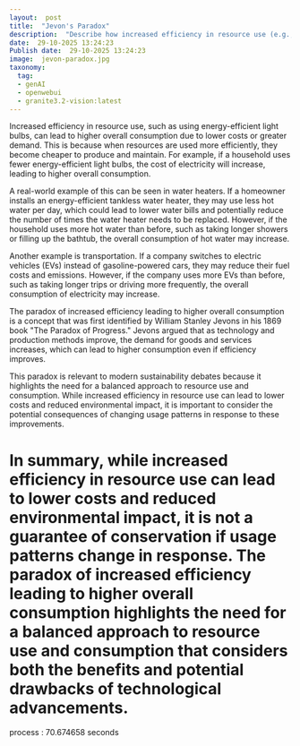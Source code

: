 ```yaml
---
layout:  post
title:  "Jevon's Paradox"
description:  "Describe how increased efficiency in resource use (e.g., energy-efficient light bulbs) leads to higher overall consumption due to lower costs or greater demand. Include a real-world example (like water heaters or transportation) to make it relatable. Avoid technical jargon, and ensure the explanation highlights the key takeaway: efficiency alone does not guarantee conservation if usage patterns change in response. Mention the paradox’s originator (William Stanley Jevons) and its relevance to modern sustainability debates"
date:  29-10-2025 13:24:23
Publish date:  29-10-2025 13:24:23
image:  jevon-paradox.jpg
taxonomy:
  tag:
  - genAI
  - openwebui
  - granite3.2-vision:latest
---
```


Increased efficiency in resource use, such as using energy-efficient light bulbs, can lead to higher overall consumption due to lower costs or greater demand. This is because when resources are used more efficiently, they become cheaper to produce and maintain. For example, if a household uses fewer energy-efficient light bulbs, the cost of electricity will increase, leading to higher overall consumption.

A real-world example of this can be seen in water heaters. If a homeowner installs an energy-efficient tankless water heater, they may use less hot water per day, which could lead to lower water bills and potentially reduce the number of times the water heater needs to be replaced. However, if the household uses more hot water than before, such as taking longer showers or filling up the bathtub, the overall consumption of hot water may increase.

Another example is transportation. If a company switches to electric vehicles (EVs) instead of gasoline-powered cars, they may reduce their fuel costs and emissions. However, if the company uses more EVs than before, such as taking longer trips or driving more frequently, the overall consumption of electricity may increase.

The paradox of increased efficiency leading to higher overall consumption is a concept that was first identified by William Stanley Jevons in his 1869 book "The Paradox of Progress." Jevons argued that as technology and production methods improve, the demand for goods and services increases, which can lead to higher consumption even if efficiency improves.

This paradox is relevant to modern sustainability debates because it highlights the need for a balanced approach to resource use and consumption. While increased efficiency in resource use can lead to lower costs and reduced environmental impact, it is important to consider the potential consequences of changing usage patterns in response to these improvements.

In summary, while increased efficiency in resource use can lead to lower costs and reduced environmental impact, it is not a guarantee of conservation if usage patterns change in response. The paradox of increased efficiency leading to higher overall consumption highlights the need for a balanced approach to resource use and consumption that considers both the benefits and potential drawbacks of technological advancements. 
===============
process : 70.674658 seconds
